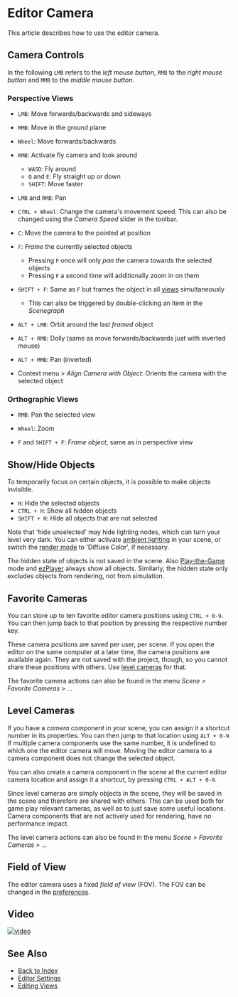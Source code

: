 # Editor Camera

This article describes how to use the editor camera.

## Camera Controls

In the following `LMB` refers to the *left mouse button*, `RMB` to the *right mouse button* and `MMB` to the *middle mouse button*.

### Perspective Views

* `LMB`: Move forwards/backwards and sideways

* `MMB`: Move in the ground plane

* `Wheel`: Move forwards/backwards

* `RMB`: Activate fly camera and look around
  * `WASD`: Fly around
  * `Q` and `E`: Fly straight up or down
  * `SHIFT`: Move faster

* `LMB` and `RMB`: Pan

* `CTRL + Wheel`: Change the camera's movement speed. This can also be changed using the *Camera Speed* slider in the toolbar.

* `C`: Move the camera to the pointed at position

* `F`: *Frame* the currently selected objects
  * Pressing `F` once will only *pan* the camera towards the selected objects
  * Pressing `F` a second time will additionally zoom in on them

* `SHIFT + F`: Same as `F` but frames the object in all [views](../editor/editor-views.md) simultaneously
  * This can also be triggered by double-clicking an item in the *Scenegraph*

* `ALT + LMB`: Orbit around the last *framed* object

* `ALT + RMB`: Dolly (same as move forwards/backwards just with inverted mouse)

* `ALT + MMB`: Pan (inverted)

* Context menu > *Align Camera with Object*: Orients the camera with the selected object

### Orthographic Views

* `RMB`: Pan the selected view

* `Wheel`: Zoom

* `F` and `SHIFT + F`: *Frame object*, same as in perspective view

## Show/Hide Objects

To temporarily focus on certain objects, it is possible to make objects invisible.

* `H`: Hide the selected objects
* `CTRL + H`: Show all hidden objects
* `SHIFT + H`: Hide all objects that are not selected

Note that 'hide unselected' may hide lighting nodes, which can turn your level very dark. You can either activate [ambient lighting](../graphics/lighting/lighting-overview.md) in your scene, or switch the [render mode](editor-views.md#render-modes) to 'Diffuse Color', if necessary.

The hidden state of objects is not saved in the scene. Also [Play-the-Game](../editor/run-scene.md) mode and [ezPlayer](../tools/player.md) always show all objects. Similarly, the hidden state only excludes objects from rendering, not from simulation.

## Favorite Cameras

You can store up to ten favorite editor camera positions using `CTRL + 0-9`. You can then jump back to that position by pressing the respective number key.

These camera positions are saved per user, per scene. If you open the editor on the same computer at a later time, the camera positions are available again. They are not saved with the project, though, so you cannot share these positions with others. Use [level cameras](#level-cameras) for that.

The favorite camera actions can also be found in the menu *Scene > Favorite Cameras > ...*

## Level Cameras

If you have a *camera component* in your scene, you can assign it a shortcut number in its properties. You can then jump to that location using `ALT + 0-9`. If multiple camera components use the same number, it is undefined to which one the editor camera will move. Moving the editor camera to a camera component does not change the selected object.

You can also create a camera component in the scene at the current editor camera location and assign it a shortcut, by pressing `CTRL + ALT + 0-9`.

Since level cameras are simply objects in the scene, they will be saved in the scene and therefore are shared with others. This can be used both for game play relevant cameras, as well as to just save some useful locations. Camera components that are not actively used for rendering, have no performance impact.

The level camera actions can also be found in the menu *Scene > Favorite Cameras > ...*

## Field of View

The editor camera uses a fixed *field of view* (FOV). The FOV can be changed in the [preferences](../editor/editor-settings.md#preferences).

## Video

[![video](https://img.youtube.com/vi/qDiqRlzafLs/0.jpg)](https://www.youtube.com/watch?v=qDiqRlzafLs)

## See Also

* [Back to Index](../index.md)
* [Editor Settings](../editor/editor-settings.md)
* [Editing Views](../editor/editor-views.md)
